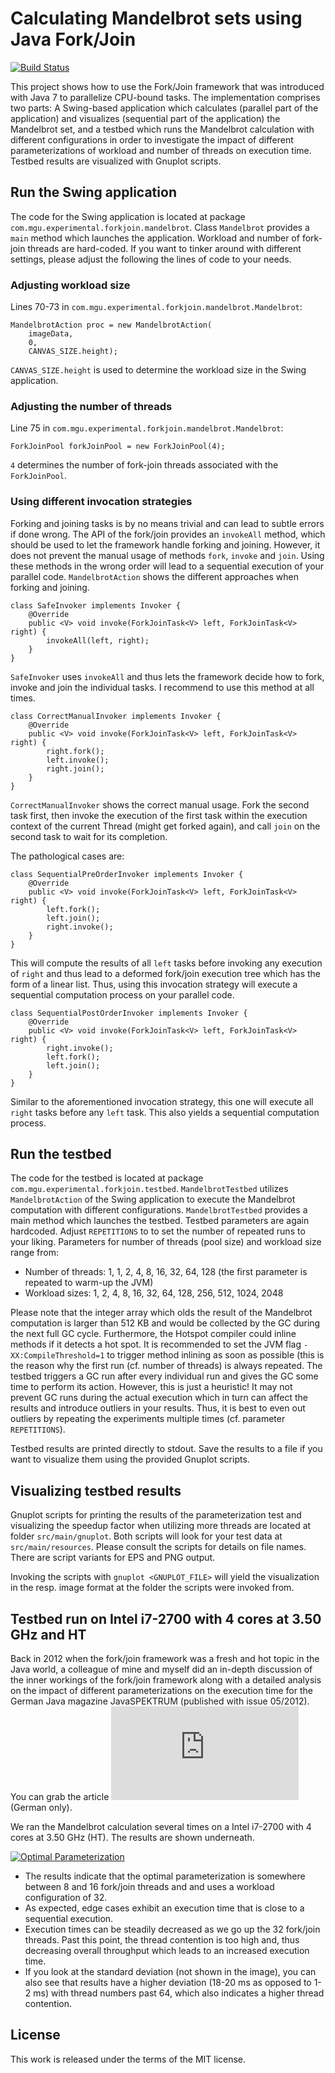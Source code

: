 # Calculating Mandelbrot sets using Java Fork/Join

[![Build Status](https://travis-ci.org/mguenther/fork-join-mandelbrot.svg?branch=master)](https://travis-ci.org/mguenther/fork-join-mandelbrot.svg)

This project shows how to use the Fork/Join framework that was introduced with Java 7 to parallelize CPU-bound tasks. The implementation comprises two parts: A Swing-based application which calculates (parallel part of the application) and visualizes (sequential part of the application) the Mandelbrot set, and a testbed which runs the Mandelbrot calculation with different configurations in order to investigate the impact of different parameterizations of workload and number of threads on execution time. Testbed results are visualized with Gnuplot scripts.

## Run the Swing application ##

The code for the Swing application is located at package `com.mgu.experimental.forkjoin.mandelbrot`. Class `Mandelbrot` provides a `main` method which launches the application. Workload and number of fork-join threads are hard-coded. If you want to tinker around with different settings, please adjust the following the lines of code to your needs.

### Adjusting workload size ###

Lines 70-73 in `com.mgu.experimental.forkjoin.mandelbrot.Mandelbrot`:
```
MandelbrotAction proc = new MandelbrotAction(
    imageData,
    0,
    CANVAS_SIZE.height);
```
`CANVAS_SIZE.height` is used to determine the workload size in the Swing application.

### Adjusting the number of threads ###

Line 75 in `com.mgu.experimental.forkjoin.mandelbrot.Mandelbrot`:
```
ForkJoinPool forkJoinPool = new ForkJoinPool(4);
```
`4` determines the number of fork-join threads associated with the `ForkJoinPool`.

### Using different invocation strategies ###

Forking and joining tasks is by no means trivial and can lead to subtle errors if done wrong. The API of the fork/join provides an `invokeAll` method, which should be used to let the framework handle forking and joining. However, it does not prevent the manual usage of methods `fork`, `invoke` and `join`. Using these methods in the wrong order will lead to a sequential execution of your parallel code. `MandelbrotAction` shows the different approaches when forking and joining.

```
class SafeInvoker implements Invoker {
    @Override
    public <V> void invoke(ForkJoinTask<V> left, ForkJoinTask<V> right) {
        invokeAll(left, right);
    }
}
```

`SafeInvoker` uses `invokeAll` and thus lets the framework decide how to fork, invoke and join the individual tasks. I recommend to use this method at all times.

```
class CorrectManualInvoker implements Invoker {
    @Override
    public <V> void invoke(ForkJoinTask<V> left, ForkJoinTask<V> right) {
        right.fork();
        left.invoke();
        right.join();
    }
}
```

`CorrectManualInvoker` shows the correct manual usage. Fork the second task first, then invoke the execution of the first task within the execution context of the current Thread (might get forked again), and call `join` on the second task to wait for its completion.

The pathological cases are:

```
class SequentialPreOrderInvoker implements Invoker {
    @Override
    public <V> void invoke(ForkJoinTask<V> left, ForkJoinTask<V> right) {
        left.fork();
        left.join();
        right.invoke();
    }
}
```

This will compute the results of all `left` tasks before invoking any execution of `right` and thus lead to a deformed fork/join execution tree which has the form of a linear list. Thus, using this invocation strategy will execute a sequential computation process on your parallel code.

```
class SequentialPostOrderInvoker implements Invoker {
    @Override
    public <V> void invoke(ForkJoinTask<V> left, ForkJoinTask<V> right) {
        right.invoke();
        left.fork();
        left.join();
    }
}
```

Similar to the aforementioned invocation strategy, this one will execute all `right` tasks before any `left` task. This also yields a sequential computation process.

## Run the testbed ##

The code for the testbed is located at package `com.mgu.experimental.forkjoin.testbed`. `MandelbrotTestbed` utilizes `MandelbrotAction` of the Swing application to execute the Mandelbrot computation with different configurations. `MandelbrotTestbed` provides a main method which launches the testbed. Testbed parameters are again hardcoded. Adjust `REPETITIONS` to to set the number of repeated runs to your liking. Parameters for number of threads (pool size) and workload size range from:

* Number of threads: 1, 1, 2, 4, 8, 16, 32, 64, 128 (the first parameter is repeated to warm-up the JVM)
* Workload sizes: 1, 2, 4, 8, 16, 32, 64, 128, 256, 512, 1024, 2048

Please note that the integer array which olds the result of the Mandelbrot computation is larger than 512 KB and would be collected by the GC during the next full GC cycle. Furthermore, the Hotspot compiler could inline methods if it detects a hot spot. It is recommended to set the JVM flag `-XX:CompileThreshold=1` to trigger method inlining as soon as possible (this is the reason why the first run (cf. number of threads) is always repeated. The testbed triggers a GC run after every individual run and gives the GC some time to perform its action. However, this is just a heuristic! It may not prevent GC runs during the actual execution which in turn can affect the results and introduce outliers in your results. Thus, it is best to even out outliers by repeating the experiments multiple times (cf. parameter `REPETITIONS`).

Testbed results are printed directly to stdout. Save the results to a file if you want to visualize them using the provided Gnuplot scripts.

## Visualizing testbed results ##

Gnuplot scripts for printing the results of the parameterization test and visualizing the speedup factor when utilizing more threads are located at folder `src/main/gnuplot`. Both scripts will look for your test data at `src/main/resources`. Please consult the scripts for details on file names. There are script variants for EPS and PNG output.

Invoking the scripts with `gnuplot <GNUPLOT_FILE>` will yield the visualization in the resp. image format at the folder the scripts were invoked from.

## Testbed run on Intel i7-2700 with 4 cores at 3.50 GHz and HT ##

Back in 2012 when the fork/join framework was a fresh and hot topic in the Java world, a colleague of mine and myself did an in-depth discussion of the inner workings of the fork/join framework along with a detailed analysis on the impact of different parameterizations on the execution time for the German Java magazine JavaSPEKTRUM (published with issue 05/2012). You can grab the article [![here](http://www.accso.de/images/stories/accso/dokumente/2012_guenther-lehmann-javaspektrum-09-12.pdf)](http://www.accso.de/images/stories/accso/dokumente/2012_guenther-lehmann-javaspektrum-09-12.pdf) (German only).

We ran the Mandelbrot calculation several times on a Intel i7-2700 with 4 cores at 3.50 GHz (HT). The results are shown underneath.

[![Optimal Parameterization](https://dl.dropboxusercontent.com/u/8084425/optimal_parameterization.png)](https://dl.dropboxusercontent.com/u/8084425/optimal_parameterization.png)

* The results indicate that the optimal parameterization is somewhere between 8 and 16 fork/join threads and and uses a workload configuration of 32.
* As expected, edge cases exhibit an execution time that is close to a sequential execution.
* Execution times can be steadily decreased as we go up the 32 fork/join threads. Past this point, the thread contention is too high and, thus decreasing overall throughput which leads to an increased execution time.
* If you look at the standard deviation (not shown in the image), you can also see that results have a higher deviation (18-20 ms as opposed to 1-2 ms) with thread numbers past 64, which also indicates a higher thread contention.

## License ##

This work is released under the terms of the MIT license.
